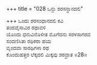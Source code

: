 +++
title = "028 ಒನ್ದು ಶರಸನ್ಧಾನದಲಿ"

+++
ಒಂದು ಶರಸಂಧಾನದಲಿ ಕವಿ  
ತಂದವೈಸಾವಿರ ರಥಾವಳಿ  
ಯೊಂದು ಧನುವಿನೊಳೀತ ಮೊಗೆದನು ಸರಳಸಾಗರವ  
ಸಂದಣಿಸಿತಾ ರಥಿಕರಾ ಹಯ  
ವೃಂದವಾ ಸಾರಥಿಗಳಾ ರಥ  
ಕೊಂದುಹತ್ತರ ಲೆಕ್ಕದಲಿ ಮಿಕ್ಕವು ಶರವ್ರಾತ     ॥28॥